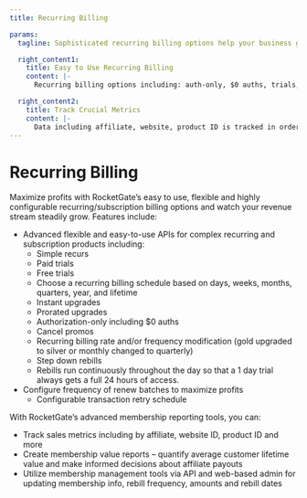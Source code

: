 ```yaml
---
title: Recurring Billing

params:
  tagline: Sophisticated recurring billing options help your business grow.

  right_content1:
    title: Easy to Use Recurring Billing
    content: |-
      Recurring billing options including: auth-only, $0 auths, trials, step-down billing, upgrades and more.

  right_content2:
    title: Track Crucial Metrics
    content: |-
      Data including affiliate, website, product ID is tracked in order to provide sophisticated sales metrics.
---
```


# Recurring Billing
Maximize profits with RocketGate’s easy to use, flexible and highly configurable recurring/subscription billing options and watch your revenue stream steadily grow. Features include:

* Advanced flexible and easy-to-use APIs for complex recurring and subscription products including:
  * Simple recurs
  * Paid trials
  * Free trials
  * Choose a recurring billing schedule based on days, weeks, months, quarters, year, and lifetime
  * Instant upgrades
  * Prorated upgrades
  * Authorization-only including $0 auths
  * Cancel promos 
  * Recurring billing rate and/or frequency modification (gold upgraded to silver or monthly changed to quarterly)
  * Step down rebills
  * Rebills run continuously throughout the day so that a 1 day trial always gets a full 24 hours of access.
* Configure frequency of renew batches to maximize profits
  * Configurable transaction retry schedule

With RocketGate’s advanced membership reporting tools, you can:

* Track sales metrics including by affiliate, website ID, product ID and more
* Create membership value reports – quantify average customer lifetime value and make informed decisions about affiliate payouts
* Utilize membership management tools via API and web-based admin for updating membership info, rebill frequency, amounts and rebill dates
